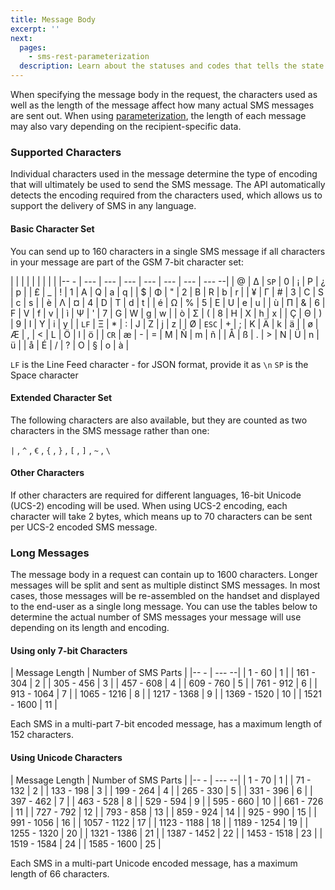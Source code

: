 ```yaml
---
title: Message Body
excerpt: ''
next:
  pages:
    - sms-rest-parameterization
  description: Learn about the statuses and codes that tells the state of an SMS batch
---
```

When specifying the message body in the request, the characters used as well as the length of the message affect how many actual SMS messages are sent out. When using [parameterization](doc:sms-rest-parameterization), the length of each message may also vary depending on the recipient-specific data.

### Supported Characters

Individual characters used in the message determine the type of encoding that will ultimately be used to send the SMS message. The API automatically detects the encoding required from the characters used, which allows us to support the delivery of SMS in any language.

#### Basic Character Set

You can send up to 160 characters in a single SMS message if all characters in your message are part of the GSM 7-bit character set:

|      |       |      |     |     |     |     |       |
|-- -  | ---   | ---  | --- | --- | --- | --- | --- --|
| @    | Δ     | `SP` | 0   | ¡   | P   | ¿   | p     |
| £    | _     | !    | 1   | A   | Q   | a   | q     |
| $    | Φ     | "    | 2   | B   | R   | b   | r     |
| ¥    | Γ     | #    | 3   | C   | S   | c   | s     |
| è    | Λ     | ¤    | 4   | D   | T   | d   | t     |
| é    | Ω     | %    | 5   | E   | U   | e   | u     |
| ù    | Π     | &    | 6   | F   | V   | f   | v     |
| ì    | Ψ     | '    | 7   | G   | W   | g   | w     |
| ò    | Σ     | (    | 8   | H   | X   | h   | x     |
| Ç    | Θ     | )    | 9   | I   | Y   | i   | y     |
| `LF` | Ξ     | *    | :   | J   | Z   | j   | z     |
| Ø    | `ESC` | +    | ;   | K   | Ä   | k   | ä     |
| ø    | Æ     | ,    | <   | L   | Ö   | l   | ö     |
| `CR` | æ     | -    | =   | M   | Ñ   | m   | ñ     |
| Å    | ß     | .    | >   | N   | Ü   | n   | ü     |
| å    | É     | /    | ?   | O   | §   | o   | à     |

`LF` is the Line Feed character - for JSON format, provide it as `\n`
`SP` is the Space character

#### Extended Character Set

The following characters are also available, but they are counted as two characters in the SMS message rather than one:

`|` , `^` , `€` , `{` , `}` , `[` , `]` , `~` , `\`

#### Other Characters

If other characters are required for different languages, 16-bit Unicode (UCS-2) encoding will be used. When using UCS-2 encoding, each character will take 2 bytes, which means up to 70 characters can be sent per UCS-2 encoded SMS message.

### Long Messages

The message body in a request can contain up to 1600 characters. Longer messages will be split and sent as multiple distinct SMS messages. In most cases, those messages will be re-assembled on the handset and displayed to the end-user as a single long message. You can use the tables below to determine the actual number of SMS messages your message will use depending on its length and encoding.

#### Using only 7-bit Characters

| Message Length | Number of SMS Parts |
|-- -            | ---               --|
| 1 - 60         | 1                   |
| 161 - 304      | 2                   |
| 305 - 456      | 3                   |
| 457 - 608      | 4                   |
| 609 - 760      | 5                   |
| 761 - 912      | 6                   |
| 913 - 1064     | 7                   |
| 1065 - 1216    | 8                   |
| 1217 - 1368    | 9                   |
| 1369 - 1520    | 10                  |
| 1521 - 1600    | 11                  |

Each SMS in a multi-part 7-bit encoded message, has a maximum length of 152 characters.

#### Using Unicode Characters

| Message Length | Number of SMS Parts |
|-- -            | ---               --|
| 1 - 70         | 1                   |
| 71 - 132       | 2                   |
| 133 - 198      | 3                   |
| 199 - 264      | 4                   |
| 265 - 330      | 5                   |
| 331 - 396      | 6                   |
| 397 - 462      | 7                   |
| 463 - 528      | 8                   |
| 529 - 594      | 9                   |
| 595 - 660      | 10                  |
| 661 - 726      | 11                  |
| 727 - 792      | 12                  |
| 793 - 858      | 13                  |
| 859 - 924      | 14                  |
| 925 - 990      | 15                  |
| 991 - 1056     | 16                  |
| 1057 - 1122    | 17                  |
| 1123 - 1188    | 18                  |
| 1189 - 1254    | 19                  |
| 1255 - 1320    | 20                  |
| 1321 - 1386    | 21                  |
| 1387 - 1452    | 22                  |
| 1453 - 1518    | 23                  |
| 1519 - 1584    | 24                  |
| 1585 - 1600    | 25                  |

Each SMS in a multi-part Unicode encoded message, has a maximum length of 66
characters.


